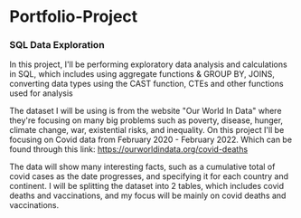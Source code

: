 # Portfolio-Project
### SQL Data Exploration

   In this project, I'll be performing exploratory data analysis and calculations in SQL, which includes using aggregate functions & GROUP BY, JOINS, converting data types using the CAST function, CTEs and other functions used for analysis

  The dataset I will be using is from the website "Our World In Data" where they're focusing on many big problems such as poverty, disease, hunger, climate change, war, existential risks, and inequality. On this project I'll be focusing on Covid data from February 2020 - February 2022. 
Which can be found through this link: https://ourworldindata.org/covid-deaths 

  The data will show many interesting facts, such as a cumulative total of covid cases as the date progresses, and specifying it for each country and continent. I will be splitting the dataset into 2 tables, which includes covid deaths and vaccinations, and my focus will be mainly on covid deaths and vaccinations.
